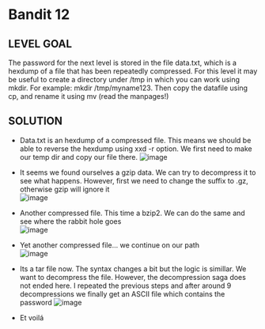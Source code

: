 # Bandit 12
 
## LEVEL GOAL
The password for the next level is stored in the file data.txt, which is a hexdump of a file that has been repeatedly compressed. For this level it may be useful to create a directory under /tmp in which you can work using mkdir. For example: mkdir /tmp/myname123. Then copy the datafile using cp, and rename it using mv (read the manpages!)

## SOLUTION

- Data.txt is an hexdump of a compressed file. This means we should be able to reverse the hexdump using xxd -r option. We first need to make our temp dir and copy our file there.
 ![image](https://user-images.githubusercontent.com/44790709/202819752-0a34afe7-f434-4105-b6ed-0a73d259088d.png)

- It seems we found ourselves a gzip data. We can try to decompress it to see what happens. However, first we need to change the suffix to .gz, otherwise gzip will ignore it                 
![image](https://user-images.githubusercontent.com/44790709/202819947-38d36f1e-ca44-4c73-9121-8172c6c0ecc3.png)

- Another compressed file. This time a bzip2. We can do the same and see where the rabbit hole goes                            
 ![image](https://user-images.githubusercontent.com/44790709/202820183-f0382ecb-46b0-4127-b092-0c4e568b63cb.png)

- Yet another compressed file... we continue on our path                                                                                     
 ![image](https://user-images.githubusercontent.com/44790709/202820260-478d77b4-209a-4bc9-8ac8-997856c36b73.png)

- Its a tar file now. The syntax changes a bit but the logic is simillar. We want to decompress the file. However, the decompression saga does not ended here. I repeated the previous steps and after around 9 decompressions we finally get an ASCII file which contains the password
 ![image](https://user-images.githubusercontent.com/44790709/202821769-33c5dca2-e856-4bdd-8332-9122f62fc57c.png)

- Et voilá
